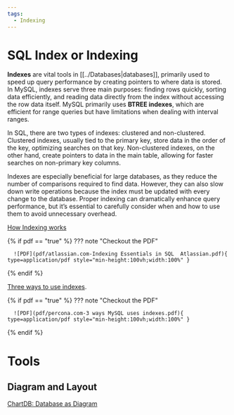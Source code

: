 ```yaml
---
tags:
  - Indexing
---
```



# SQL Index or Indexing

**Indexes** are vital tools in [[../Databases|databases]], primarily used to speed up query performance by creating pointers to where data is stored. In MySQL, indexes serve three main purposes: finding rows quickly, sorting data efficiently, and reading data directly from the index without accessing the row data itself. MySQL primarily uses **BTREE indexes**, which are efficient for range queries but have limitations when dealing with interval ranges.

In SQL, there are two types of indexes: clustered and non-clustered. Clustered indexes, usually tied to the primary key, store data in the order of the key, optimizing searches on that key. Non-clustered indexes, on the other hand, create pointers to data in the main table, allowing for faster searches on non-primary key columns.

Indexes are especially beneficial for large databases, as they reduce the number of comparisons required to find data. However, they can also slow down write operations because the index must be updated with every change to the database. Proper indexing can dramatically enhance query performance, but it’s essential to carefully consider when and how to use them to avoid unnecessary overhead.

[How Indexing works](https://www.atlassian.com/data/sql/how-indexing-works)

{% if pdf == "true" %}
??? note "Checkout the PDF"

      ![PDF](pdf/atlassian.com-Indexing Essentials in SQL  Atlassian.pdf){ type=application/pdf style="min-height:100vh;width:100%" }
{% endif %}

[Three ways to use indexes](https://www.percona.com/blog/3-ways-mysql-uses-indexes/).

{% if pdf == "true" %}
??? note "Checkout the PDF"

      ![PDF](pdf/percona.com-3 ways MySQL uses indexes.pdf){ type=application/pdf style="min-height:100vh;width:100%" }
{% endif %}

# Tools

## Diagram and Layout

[ChartDB: Database as Diagram](https://github.com/chartdb/chartdb)


